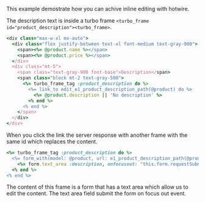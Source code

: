 This example demostrate how you can achive inline editing with hotwire. 

The description text is inside a turbo frame `<turbo_frame id="product_description"><turbo_frame>`. 


```rb
<div class="max-w-xl mx-auto">
  <div class="flex justify-between text-xl font-medium text-gray-900">
    <span><%= @product.name %></span>
    <span><%= @product.price %></span>
  </div>
  <div class="mt-5">
    <span class="text-gray-900 font-base">Description</span>
    <span class="block mt-2 text-gray-500">
      <%= turbo_frame_tag :product_description do %>
        <%= link_to edit_e1_product_description_path(@product) do %>
          <%= @product.description || 'No description' %>
        <% end %>
      <% end %>
    </span>
  </div>
</div>
```

When you click the link the server response with another frame with the same id which replaces the content.


```rb
<%= turbo_frame_tag :product_description do %>
  <%= form_with(model: @product, url: e1_product_description_path(@product), data: { turbo_frame: "_top"}) do |form |%>
    <%= form.text_area :description, onfocusout: "this.form.requestSubmit()", class: "w-full border-gray-300 rounded-lg" %>
  <% end %>
<% end %>
```

The content of this frame is a form that has a text area which allow us to edit the content. 
The text area field submit the form on focus out event. 
